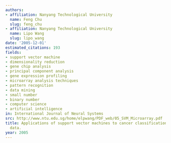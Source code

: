 ```yaml
---
authors:
- affiliation: Nanyang Technological University
  name: Feng Chu
  slug: feng_chu
- affiliation: Nanyang Technological University
  name: Lipo Wang
  slug: lipo_wang
date: '2005-12-01'
estimated_citations: 193
fields:
- support vector machine
- dimensionality reduction
- gene chip analysis
- principal component analysis
- gene expression profiling
- microarray analysis techniques
- pattern recognition
- data mining
- small number
- binary number
- computer science
- artificial intelligence
in: International Journal of Neural Systems
src: http://www.ntu.edu.sg/home/elpwang/PDF_web/05_SVM_Microarray.pdf
title: Applications of support vector machines to cancer classification with microarray
  data.
year: 2005
---
```

